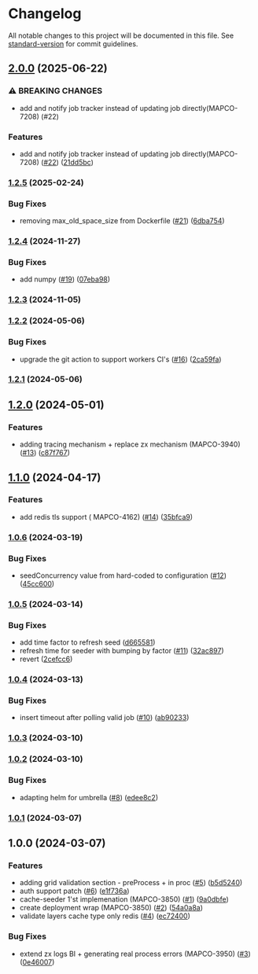 # Changelog

All notable changes to this project will be documented in this file. See [standard-version](https://github.com/conventional-changelog/standard-version) for commit guidelines.

## [2.0.0](https://github.com-personal/MapColonies/cache-seeder/compare/v1.2.5...v2.0.0) (2025-06-22)


### ⚠ BREAKING CHANGES

* add and notify job tracker instead of updating job directly(MAPCO-7208) (#22)

### Features

* add and notify job tracker instead of updating job directly(MAPCO-7208) ([#22](https://github.com-personal/MapColonies/cache-seeder/issues/22)) ([21dd5bc](https://github.com-personal/MapColonies/cache-seeder/commit/21dd5bc3baa4caa8d408dc71eb342b6e9c41e47f))

### [1.2.5](https://github.com/MapColonies/cache-seeder/compare/v1.2.4...v1.2.5) (2025-02-24)


### Bug Fixes

* removing max_old_space_size from Dockerfile ([#21](https://github.com/MapColonies/cache-seeder/issues/21)) ([6dba754](https://github.com/MapColonies/cache-seeder/commit/6dba7545c2f9536a2a3a0cb47d6ff82b95df8b3f))

### [1.2.4](https://github.com/MapColonies/cache-seeder/compare/v1.2.3...v1.2.4) (2024-11-27)


### Bug Fixes

* add numpy ([#19](https://github.com/MapColonies/cache-seeder/issues/19)) ([07eba98](https://github.com/MapColonies/cache-seeder/commit/07eba981714a414642e59d311b8ee43b1aaabe5a))

### [1.2.3](https://github.com/MapColonies/cache-seeder/compare/v1.2.2...v1.2.3) (2024-11-05)

### [1.2.2](https://github.com/MapColonies/cache-seeder/compare/v1.2.1...v1.2.2) (2024-05-06)


### Bug Fixes

* upgrade the git action to support workers CI's ([#16](https://github.com/MapColonies/cache-seeder/issues/16)) ([2ca59fa](https://github.com/MapColonies/cache-seeder/commit/2ca59fa8d50ee63d5d9383393811d1c8545af739))

### [1.2.1](https://github.com/MapColonies/cache-seeder/compare/v1.2.0...v1.2.1) (2024-05-06)

## [1.2.0](https://github.com/MapColonies/cache-seeder/compare/v1.1.0...v1.2.0) (2024-05-01)


### Features

* adding tracing mechanism + replace zx mechanism (MAPCO-3940) ([#13](https://github.com/MapColonies/cache-seeder/issues/13)) ([c87f767](https://github.com/MapColonies/cache-seeder/commit/c87f767446e23906aa1a9557955a2dfc182c1e31))

## [1.1.0](https://github.com/MapColonies/cache-seeder/compare/v1.0.6...v1.1.0) (2024-04-17)


### Features

* add redis tls support ( MAPCO-4162) ([#14](https://github.com/MapColonies/cache-seeder/issues/14)) ([35bfca9](https://github.com/MapColonies/cache-seeder/commit/35bfca903e9ede2e8bd2aa93ba4731e474b723d9))

### [1.0.6](https://github.com/MapColonies/cache-seeder/compare/v1.0.5...v1.0.6) (2024-03-19)


### Bug Fixes

* seedConcurrency value from hard-coded to configuration ([#12](https://github.com/MapColonies/cache-seeder/issues/12)) ([45cc600](https://github.com/MapColonies/cache-seeder/commit/45cc600dfb4e1c4e2b30ba06062a9f3fb8c9d243))

### [1.0.5](https://github.com/MapColonies/cache-seeder/compare/v1.0.4...v1.0.5) (2024-03-14)


### Bug Fixes

* add time factor to refresh seed ([d665581](https://github.com/MapColonies/cache-seeder/commit/d6655817d707825948b0191a9bbd9a8c5ea92b87))
* refresh time for seeder with bumping by factor ([#11](https://github.com/MapColonies/cache-seeder/issues/11)) ([32ac897](https://github.com/MapColonies/cache-seeder/commit/32ac89774b8754e53b5764bc28ab9c44e86abc4d))
* revert ([2cefcc6](https://github.com/MapColonies/cache-seeder/commit/2cefcc664c12ea75f0f97d17561e13d5afd83919))

### [1.0.4](https://github.com/MapColonies/cache-seeder/compare/v1.0.3...v1.0.4) (2024-03-13)


### Bug Fixes

* insert timeout after polling valid job ([#10](https://github.com/MapColonies/cache-seeder/issues/10)) ([ab90233](https://github.com/MapColonies/cache-seeder/commit/ab90233409c5996d5f980101c1db3e49fd6c1c79))

### [1.0.3](https://github.com/MapColonies/cache-seeder/compare/v1.0.2...v1.0.3) (2024-03-10)

### [1.0.2](https://github.com/MapColonies/cache-seeder/compare/v1.0.1...v1.0.2) (2024-03-10)


### Bug Fixes

* adapting helm for umbrella ([#8](https://github.com/MapColonies/cache-seeder/issues/8)) ([edee8c2](https://github.com/MapColonies/cache-seeder/commit/edee8c2fd3882bc493d6c6938ed37e526cd25803))

### [1.0.1](https://github.com/MapColonies/cache-seeder/compare/v1.0.0...v1.0.1) (2024-03-07)

## 1.0.0 (2024-03-07)


### Features

* adding grid validation section - preProcess + in proc ([#5](https://github.com/MapColonies/cache-seeder/issues/5)) ([b5d5240](https://github.com/MapColonies/cache-seeder/commit/b5d5240d4009e8775a026dfb900d33b70c6872f3))
* auth support patch ([#6](https://github.com/MapColonies/cache-seeder/issues/6)) ([e1f736a](https://github.com/MapColonies/cache-seeder/commit/e1f736abb9623134f665bfd15e91745f0e319871))
* cache-seeder 1'st implemenation (MAPCO-3850) ([#1](https://github.com/MapColonies/cache-seeder/issues/1)) ([9a0dbfe](https://github.com/MapColonies/cache-seeder/commit/9a0dbfec7dd3e6674c9225907d15121fc36bf1d2))
* create deployment wrap (MAPCO-3850) ([#2](https://github.com/MapColonies/cache-seeder/issues/2)) ([54a0a8a](https://github.com/MapColonies/cache-seeder/commit/54a0a8a2c9534c8accee40a7aa608b8c52784231))
* validate layers cache type only redis ([#4](https://github.com/MapColonies/cache-seeder/issues/4)) ([ec72400](https://github.com/MapColonies/cache-seeder/commit/ec7240072c12102b6e22be70e53d9c1ab4888b74))


### Bug Fixes

* extend zx logs BI + generating real process errors (MAPCO-3950) ([#3](https://github.com/MapColonies/cache-seeder/issues/3)) ([0e46007](https://github.com/MapColonies/cache-seeder/commit/0e4600747177eadfc89832804f9574ac9981f6f5))
